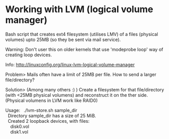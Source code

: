 # Working with LVM (logical volume manager)

Bash script that creates ext4 filesystem (utilises LMV) of a files (physical volumes) upto 25MB (so they be sent via mail service).

Warning: Don't user this on older kernels that use 'modeprobe loop' way of creating loop devices.

Info: http://linuxconfig.org/linux-lvm-logical-volume-manager 


Problem>
Mails often have a limit of 25MB per file. How to send a larger file/directory?

Solution>
(Among many others :) )
Create a filesystem for that file/directory (with <25MB physical volumens) and reconstruct it on the ther side. (Physical volumens in LVM work like RAID0)


Usage:
&nbsp;&nbsp;./lvm-store.sh sample_dir  
&nbsp;&nbsp;Directory sample_dir has a size of 25 MiB.  
&nbsp;&nbsp;Created 2 loopback devices, with files:                             
&nbsp;&nbsp;&nbsp;&nbsp;disk0.vol  
&nbsp;&nbsp;&nbsp;&nbsp;disk1.vol   

